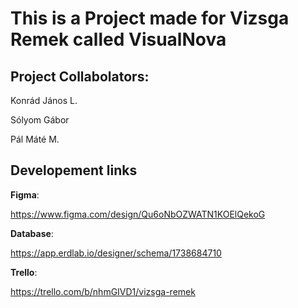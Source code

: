 # This is a Project made for Vizsga Remek called VisualNova

## Project Collabolators:

Konrád János L.

Sólyom Gábor

Pál Máté M.

## Developement links
**__Figma__**:

https://www.figma.com/design/Qu6oNbOZWATN1KOElQekoG

**__Database__**:

https://app.erdlab.io/designer/schema/1738684710

**__Trello__**:

https://trello.com/b/nhmGIVD1/vizsga-remek

